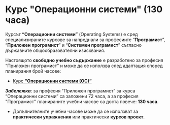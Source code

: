 # Курс "Операционни системи" (130 часа)

Курсът **“Операционни системи”** (Operating Systems) е сред специализираните курсове за напреднали за професиите “**Програмист**”, “**Приложен програмист**” и “**Системен програмист**” съгласно държавните общообразователни изисквания.

Настоящото **свободно учебно съдържание** е разработено за професия “Приложен програмист” и може да се използва след адаптация според планирания брой часове:
  - [Курс **“Операционни системи (ОС)”**](https://github.com/BG-IT-Edu/School-Programming/tree/main/Courses/Applied-Programmer/Operating-Systems)

***Забележка***: за професия “Приложен програмист” за курса “Операционни системи” са заложени 72 часа, а за професия "Програмист" планираните учебни часове са доста повече: **130 часа**.
  - Допълнителните учебни часове може да се използват за **практически упражнения** или практически **курсов проект**.
